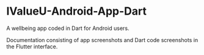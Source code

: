 # IValueU-Android-App-Dart
A wellbeing app coded in Dart for Android users.

Documentation consisting of app screenshots and 
Dart code screenshots in the Flutter interface.
